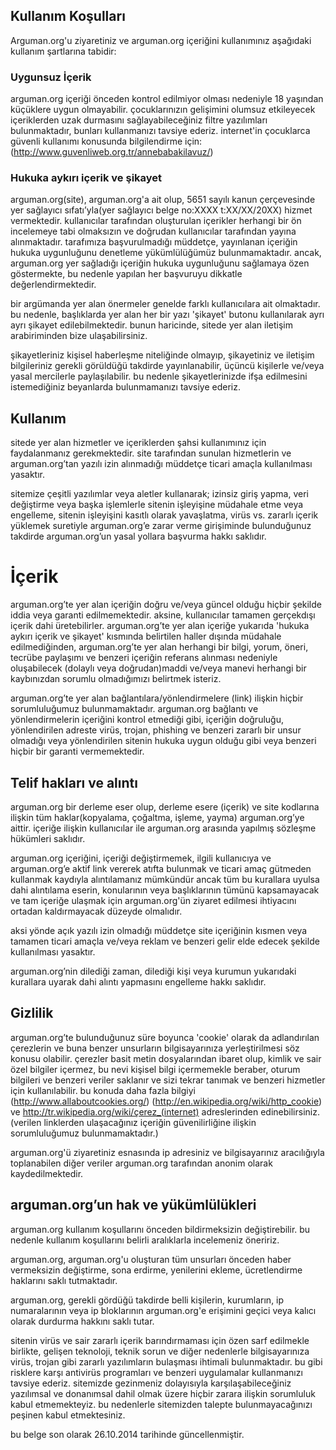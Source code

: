 ## Kullanım Koşulları

Arguman.org'u ziyaretiniz ve arguman.org içeriğini kullanımınız aşağıdaki kullanım şartlarına tabidir:

### Uygunsuz İçerik

arguman.org içeriği önceden kontrol edilmiyor olması nedeniyle 18 yaşından küçüklere uygun olmayabilir. çocuklarınızın gelişimini olumsuz etkileyecek içeriklerden uzak durmasını sağlayabileceğiniz filtre yazılımları bulunmaktadır, bunları kullanmanızı tavsiye ederiz. internet'in çocuklarca güvenli kullanımı konusunda bilgilendirme için: (http://www.guvenliweb.org.tr/annebabakilavuz/) 

### Hukuka aykırı içerik ve şikayet

arguman.org(site), arguman.org'a ait olup, 5651 sayılı kanun çerçevesinde yer sağlayıcı sıfatı’yla(yer sağlayıcı belge no:XXXX t:XX/XX/20XX) hizmet vermektedir. kullanıcılar tarafından oluşturulan içerikler herhangi bir ön incelemeye tabi olmaksızın ve doğrudan kullanıcılar tarafından yayına alınmaktadır. tarafımıza başvurulmadığı müddetçe, yayınlanan içeriğin hukuka uygunluğunu denetleme yükümlülüğümüz bulunmamaktadır. ancak, arguman.org yer sağladığı içeriğin hukuka uygunluğunu sağlamaya özen göstermekte, bu nedenle yapılan her başvuruyu dikkatle değerlendirmektedir.

bir argümanda yer alan önermeler genelde farklı kullanıcılara ait olmaktadır. bu nedenle, başlıklarda yer alan her bir yazı 'şikayet' butonu kullanılarak ayrı ayrı şikayet edilebilmektedir. bunun haricinde, sitede yer alan iletişim arabiriminden bize ulaşabilirsiniz.

şikayetleriniz kişisel haberleşme niteliğinde olmayıp, şikayetiniz ve iletişim bilgileriniz gerekli görüldüğü takdirde yayınlanabilir, üçüncü kişilerle ve/veya yasal mercilerle paylaşılabilir. bu nedenle şikayetlerinizde ifşa edilmesini istemediğiniz beyanlarda bulunmamanızı tavsiye ederiz.

## Kullanım

sitede yer alan hizmetler ve içeriklerden şahsi kullanımınız için faydalanmanız gerekmektedir. site tarafından sunulan hizmetlerin ve arguman.org’tan yazılı izin alınmadığı müddetçe ticari amaçla kullanılması yasaktır. 

sitemize çeşitli yazılımlar veya aletler kullanarak; izinsiz giriş yapma, veri değiştirme veya başka işlemlerle sitenin işleyişine müdahale etme veya engelleme, sitenin işleyişini kasıtlı olarak yavaşlatma, virüs vs. zararlı içerik yüklemek suretiyle arguman.org’e zarar verme girişiminde bulunduğunuz takdirde arguman.org’un yasal yollara başvurma hakkı saklıdır.


# İçerik

arguman.org’te yer alan içeriğin doğru ve/veya güncel olduğu hiçbir şekilde iddia veya garanti edilmemektedir. aksine, kullanıcılar tamamen gerçekdışı içerik dahi üretebilirler. arguman.org’te yer alan içeriğe yukarıda 'hukuka aykırı içerik ve şikayet' kısmında belirtilen haller dışında müdahale edilmediğinden, arguman.org’te yer alan herhangi bir bilgi, yorum, öneri, tecrübe paylaşımı ve benzeri içeriğin referans alınması nedeniyle oluşabilecek (dolaylı veya doğrudan)maddi ve/veya manevi herhangi bir kaybınızdan sorumlu olmadığımızı belirtmek isteriz.

arguman.org’te yer alan bağlantılara/yönlendirmelere (link) ilişkin hiçbir sorumluluğumuz bulunmamaktadır. arguman.org bağlantı ve yönlendirmelerin içeriğini kontrol etmediği gibi, içeriğin doğruluğu, yönlendirilen adreste virüs, trojan, phishing ve benzeri zararlı bir unsur olmadığı veya yönlendirilen sitenin hukuka uygun olduğu gibi veya benzeri hiçbir bir garanti vermemektedir.

## Telif hakları ve alıntı

arguman.org bir derleme eser olup, derleme esere (içerik) ve site kodlarına ilişkin tüm haklar(kopyalama, çoğaltma, işleme, yayma) arguman.org’ye aittir. içeriğe ilişkin kullanıcılar ile arguman.org arasında yapılmış sözleşme hükümleri saklıdır.

arguman.org içeriğini, içeriği değiştirmemek, ilgili kullanıcıya ve arguman.org’e aktif link vererek atıfta bulunmak ve ticari amaç gütmeden kullanmak kaydıyla alıntılamanız mümkündür ancak tüm bu kurallara uyulsa dahi alıntılama eserin, konularının veya başlıklarının tümünü kapsamayacak ve tam içeriğe ulaşmak için arguman.org'ün ziyaret edilmesi ihtiyacını ortadan kaldırmayacak düzeyde olmalıdır.

aksi yönde açık yazılı izin olmadığı müddetçe site içeriğinin kısmen veya tamamen ticari amaçla ve/veya reklam ve benzeri gelir elde edecek şekilde kullanılması yasaktır. 

arguman.org’nin dilediği zaman, dilediği kişi veya kurumun yukarıdaki kurallara uyarak dahi alıntı yapmasını engelleme hakkı saklıdır.

## Gizlilik

arguman.org’te bulunduğunuz süre boyunca 'cookie' olarak da adlandırılan çerezlerin ve buna benzer unsurların bilgisayarınıza yerleştirilmesi söz konusu olabilir. çerezler basit metin dosyalarından ibaret olup, kimlik ve sair özel bilgiler içermez, bu nevi kişisel bilgi içermemekle beraber, oturum bilgileri ve benzeri veriler saklanır ve sizi tekrar tanımak ve benzeri hizmetler için kullanılabilir. bu konuda daha fazla bilgiyi (http://www.allaboutcookies.org/) (http://en.wikipedia.org/wiki/http_cookie) ve http://tr.wikipedia.org/wiki/çerez_(internet) adreslerinden edinebilirsiniz. (verilen linklerden ulaşacağınız içeriğin güvenilirliğine ilişkin sorumluluğumuz bulunmamaktadır.)

arguman.org'ü ziyaretiniz esnasında ip adresiniz ve bilgisayarınız aracılığıyla toplanabilen diğer veriler arguman.org tarafından anonim olarak kaydedilmektedir.

## arguman.org’un hak ve yükümlülükleri

arguman.org kullanım koşullarını önceden bildirmeksizin değiştirebilir. bu nedenle kullanım koşullarını belirli aralıklarla incelemeniz öneririz.

arguman.org, arguman.org'u oluşturan tüm unsurları önceden haber vermeksizin değiştirme, sona erdirme, yenilerini ekleme, ücretlendirme haklarını saklı tutmaktadır.

arguman.org, gerekli gördüğü takdirde belli kişilerin, kurumların, ip numaralarının veya ip bloklarının arguman.org'e erişimini geçici veya kalıcı olarak durdurma hakkını saklı tutar.

sitenin virüs ve sair zararlı içerik barındırmaması için özen sarf edilmekle birlikte, gelişen teknoloji, teknik sorun ve diğer nedenlerle bilgisayarınıza virüs, trojan gibi zararlı yazılımların bulaşması ihtimali bulunmaktadır. bu gibi risklere karşı antivirüs programları ve benzeri uygulamalar kullanmanızı tavsiye ederiz. sitemizde gezinmeniz dolayısıyla karşılaşabileceğiniz yazılımsal ve donanımsal dahil olmak üzere hiçbir zarara ilişkin sorumluluk kabul etmemekteyiz. bu nedenlerle sitemizden talepte bulunmayacağınızı peşinen kabul etmektesiniz.

bu belge son olarak 26.10.2014 tarihinde güncellenmiştir.